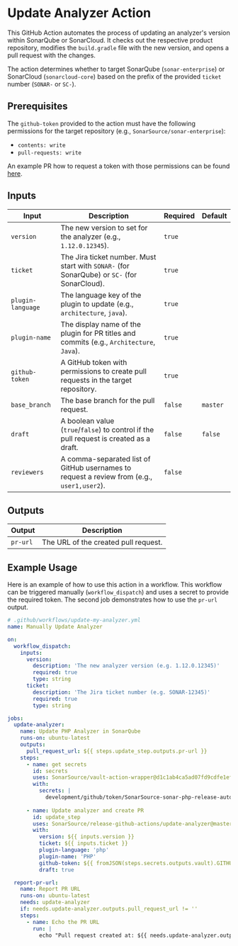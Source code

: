 # Update Analyzer Action

This GitHub Action automates the process of updating an analyzer's version within SonarQube or SonarCloud. It checks out the respective product repository, modifies the `build.gradle` file with the new version, and opens a pull request with the changes.

The action determines whether to target SonarQube (`sonar-enterprise`) or SonarCloud (`sonarcloud-core`) based on the prefix of the provided `ticket` number (`SONAR-` or `SC-`).

## Prerequisites

The `github-token` provided to the action must have the following permissions for the target repository (e.g., `SonarSource/sonar-enterprise`):
  * `contents: write`
  * `pull-requests: write`

An example PR how to request a token with those permissions can be found [here](https://github.com/SonarSource/re-terraform-aws-vault/pull/6693).

## Inputs

| Input             | Description                                                                                 | Required | Default  |
|-------------------|---------------------------------------------------------------------------------------------|----------|----------|
| `version`         | The new version to set for the analyzer (e.g., `1.12.0.12345`).                             | `true`   |          |
| `ticket`          | The Jira ticket number. Must start with `SONAR-` (for SonarQube) or `SC-` (for SonarCloud). | `true`   |          |
| `plugin-language` | The language key of the plugin to update (e.g., `architecture`, `java`).                    | `true`   |          |
| `plugin-name`     | The display name of the plugin for PR titles and commits (e.g., `Architecture`, `Java`).    | `true`   |          |
| `github-token`    | A GitHub token with permissions to create pull requests in the target repository.           | `true`   |          |
| `base_branch`     | The base branch for the pull request.                                                       | `false`  | `master` |
| `draft`           | A boolean value (`true`/`false`) to control if the pull request is created as a draft.      | `false`  | `false`  |
| `reviewers`       | A comma-separated list of GitHub usernames to request a review from (e.g., `user1,user2`).  | `false`  |          |


## Outputs

| Output   | Description                          |
|----------|--------------------------------------|
| `pr-url` | The URL of the created pull request. |

## Example Usage

Here is an example of how to use this action in a workflow. This workflow can be triggered manually (`workflow_dispatch`) and uses a secret to provide the required token. The second job demonstrates how to use the `pr-url` output.

```yaml
# .github/workflows/update-my-analyzer.yml
name: Manually Update Analyzer

on:
  workflow_dispatch:
    inputs:
      version:
        description: 'The new analyzer version (e.g. 1.12.0.12345)'
        required: true
        type: string
      ticket:
        description: 'The Jira ticket number (e.g. SONAR-12345)'
        required: true
        type: string

jobs:
  update-analyzer:
    name: Update PHP Analyzer in SonarQube
    runs-on: ubuntu-latest
    outputs:
      pull_request_url: ${{ steps.update_step.outputs.pr-url }}
    steps:
      - name: get secrets
        id: secrets
        uses: SonarSource/vault-action-wrapper@d1c1ab4ca5ad07fd9cdfe1eff038a39673dfca64  # v2.4.2-1
        with:
          secrets: |
            development/github/token/SonarSource-sonar-php-release-automation token | GITHUB_TOKEN;
 
      - name: Update analyzer and create PR
        id: update_step
        uses: SonarSource/release-github-actions/update-analyzer@master
        with:
          version: ${{ inputs.version }}
          ticket: ${{ inputs.ticket }}
          plugin-language: 'php'
          plugin-name: 'PHP'
          github-token: ${{ fromJSON(steps.secrets.outputs.vault).GITHUB_TOKEN }}
          draft: true

  report-pr-url:
    name: Report PR URL
    runs-on: ubuntu-latest
    needs: update-analyzer
    if: needs.update-analyzer.outputs.pull_request_url != ''
    steps:
      - name: Echo the PR URL
        run: |
          echo "Pull request created at: ${{ needs.update-analyzer.outputs.pull_request_url }}"